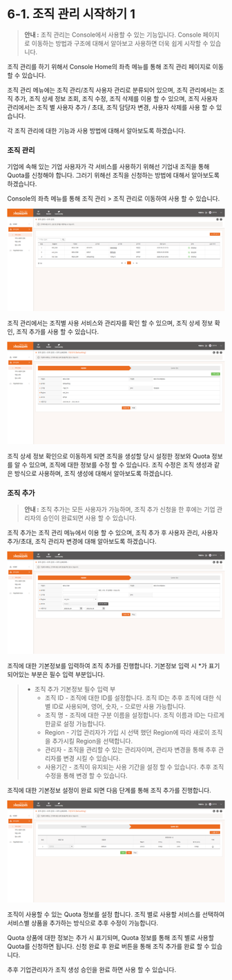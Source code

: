 # 6-1. 조직 관리 시작하기 1



> **안내 :** 조직 관리는 Console에서 사용할 수 있는 기능입니다. Console 페이지로 이동하는 방법과 구조에 대해서 알아보고 사용하면 더욱 쉽게 시작할 수 있습니다.

조직 관리를 하기 위해서 Console Home의 좌측 메뉴를 통해 조직 관리 페이지로 이동 할 수 있습니다.

조직 관리 메뉴에는 조직 관리/조직 사용자 관리로 분류되어 있으며, 조직 관리에서는 조직 추가, 조직 상세 정보 조회, 조직 수정, 조직 삭제를 이용 할 수 있으며, 조직 사용자 관리에서는 조직 별 사용자 추가 / 초대, 조직 담당자 변경, 사용자 삭제를 사용 할 수 있습니다.

각 조직 관리에 대한 기능과 사용 방법에 대해서 알아보도록 하겠습니다.

### **조직 관리**

기업에 속해 있는 기업 사용자가 각 서비스를 사용하기 위해선 기업내 조직을 통해 Quota를 신청해야 합니다. 그러기 위해선 조직을 신청하는 방법에 대해서 알아보도록 하겠습니다.

Console의 좌측 메뉴를 통해 조직 관리 &gt; 조직 관리로 이동하여 사용 할 수 있습니다.

![](../.gitbook/assets/image%20%2899%29.png)

조직 관리에서는 조직별 사용 서비스와 관리자를 확인 할 수 있으며, 조직 상세 정보 확인, 조직 추가를 사용 할 수 있습니다.

![](../.gitbook/assets/image%20%2893%29.png)

조직 상세 정보 확인으로 이동하게 되면 조직을 생성할 당시 설정한 정보와 Quota 정보를 알 수 있으며, 조직에 대한 정보를 수정 할 수 있습니다. 조직 수정은 조직 생성과 같은 방식으로 사용하며, 조직 생성에 대해서 알아보도록 하겠습니다.

### **조직 추가**

> **안내 :** 조직 추가는 모든 사용자가 가능하며, 조직 추가 신청을 한 후에는 기업 관리자의 승인이 완료되면 사용 할 수 있습니다.

조직 추가는 조직 관리 메뉴에서 이용 할 수 있으며, 조직 추가 후 사용자 관리, 사용자 추가/초대, 조직 관리자 변경에 대해 알아보도록 하겠습니다.

![](../.gitbook/assets/image%20%2884%29.png)

조직에 대한 기본정보를 입력하여 조직 추가를 진행합니다. 기본정보 입력 시 \*가 표기 되어있는 부분은 필수 입력 부분입니다.

> * 조직 추가 기본정보 필수 입력 부
>   * 조직 ID - 조직에 대한 ID를 설정합니다. 조직 ID는 추후 조직에 대한 식별 ID로 사용되며, 영어, 숫자, - 으로만 사용 가능합니다.
>   * 조직 명 - 조직에 대한 구분 이름을 설정합니다. 조직 이름과 ID는 다르게 한글로 설정 가능합니다.
>   * Region - 기업 관리자가 가입 시 선택 했던 Region에 따라 새로이 조직을 추가시킬 Region을 선택합니다.
>   * 관리자 - 조직을 관리할 수 있는 관리자이며, 관리자 변경을 통해 추후 관리자를 변경 시킬 수 있습니다.
>   * 사용기간 - 조직이 유지되는 사용 기간을 설정 할 수 있습니다. 추후 조직 수정을 통해 변경 할 수 있습니다.

조직에 대한 기본정보 설정이 완료 되면 다음 단계를 통해 조직 추가를 진행합니다.

![](../.gitbook/assets/image%20%2897%29.png)

조직이 사용할 수 있는 Quota 정보를 설정 합니다. 조직 별로 사용할 서비스를 선택하여 서비스별 상품을 추가하는 방식으로 추후 수정이 가능합니다.

Quota 상품에 대한 정보는 추가 시 표기되며, Quota 정보를 통해 조직 별로 사용할 Quota를 신청하면 됩니다. 신청 완료 후 완료 버튼을 통해 조직 추가를 완료 할 수 있습니다.

추후 기업관리자가 조직 생성 승인을 완료 하면 사용 할 수 있습니다.

